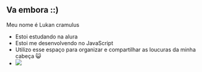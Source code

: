 ## Va embora ::)
Meu nome é Lukan cramulus
- Estoi estudando na alura
- Estoi me desenvolvendo no JavaScript
- Utilizo esse espaço para organizar e compartilhar as loucuras da minha cabeça 😺
- ![](https://media1.tenor.com/m/4VXbYNMukzoAAAAC/one-piece-jjk.gif)
<!--
**LukanCramulus/LukanCramulus** is a ✨ _special_ ✨ repository because its `README.md` (this file) appears on your GitHub profile.

Here are some ideas to get you started:

- 🔭 I’m currently working on ...
- 🌱 I’m currently learning ...
- 👯 I’m looking to collaborate on ...
- 🤔 I’m looking for help with ...
- 💬 Ask me about ...
- 📫 How to reach me: ...
- 😄 Pronouns: ...
- ⚡ Fun fact: ...
-->
